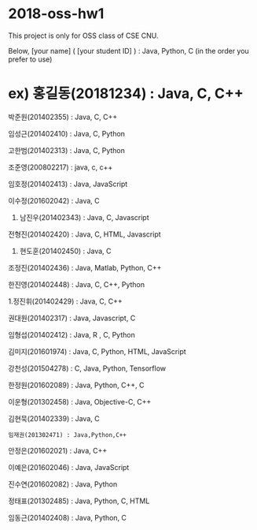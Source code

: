 # 2018-oss-hw1



This project is only for OSS class of CSE CNU.

Below, [your name] ( [your student ID] ) : Java, Python, C (in the order you prefer to use) 

ex) 홍길동(20181234) : Java, C, C++ 
=======

박준원(201402355) : Java, C, C++ 

임성근(201402410) : Java, C, Python

고한범(201402313) : Java, C, Python

조준영(200802217) : java, c, c++

임호정(201402413) : Java, JavaScript

이수정(201602042) : Java, C

1. 남진우(201402343) : Java, C, Javascript

전형진(201402420) : Java, C, HTML, Javascript

1) 현도훈(201402450) : Java, C

조정진(201402436) : Java, Matlab, Python, C++

한진영(201402448) : Java, C, C++, Python

1.정진휘(201402429) : Java, C, C++

권대원(201402317) : Java, Javascript, C

임형섭(201402412) : Java, R , C, Python

김미지(201601974) : Java, C, Python, HTML, JavaScript

강천성(201504278) : C, Java, Python, Tensorflow

한정원(201602089) : Java, Python, C++, C

이운형(201302458) : Java, Objective-C, C++

김현묵(201402339) : Java, C

    임재권(201302471) : Java,Python,C++

안정은(201602021) : Java, C++

이예은(201602046) : Java, JavaScript

진수연(201602082) : Java, Python

정태표(201302485) : Java, Python, C, HTML

임동근(201402408) : Java, Python, C
